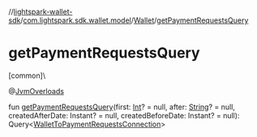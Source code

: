 //[lightspark-wallet-sdk](../../../index.md)/[com.lightspark.sdk.wallet.model](../index.md)/[Wallet](index.md)/[getPaymentRequestsQuery](get-payment-requests-query.md)

# getPaymentRequestsQuery

[common]\

@[JvmOverloads](https://kotlinlang.org/api/latest/jvm/stdlib/kotlin.jvm/-jvm-overloads/index.html)

fun [getPaymentRequestsQuery](get-payment-requests-query.md)(first: [Int](https://kotlinlang.org/api/latest/jvm/stdlib/kotlin/-int/index.html)? = null, after: [String](https://kotlinlang.org/api/latest/jvm/stdlib/kotlin/-string/index.html)? = null, createdAfterDate: Instant? = null, createdBeforeDate: Instant? = null): Query&lt;[WalletToPaymentRequestsConnection](../-wallet-to-payment-requests-connection/index.md)&gt;
